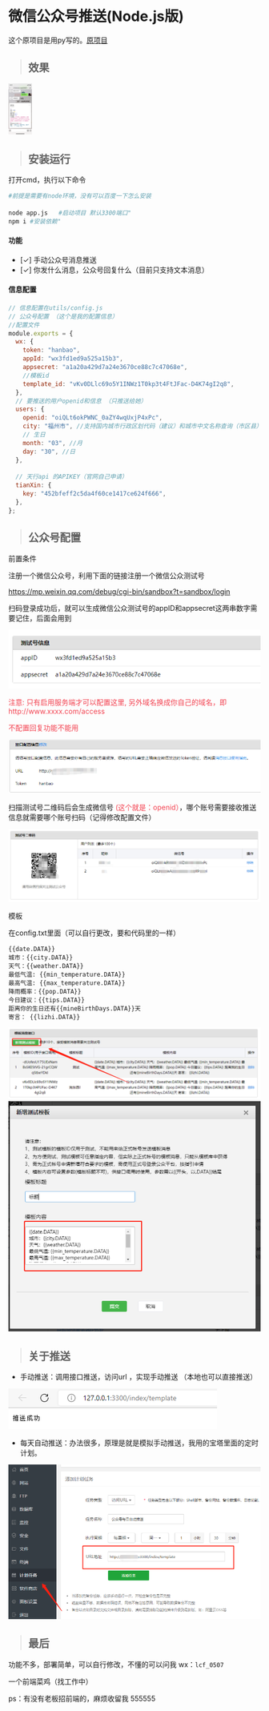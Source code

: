 
# 微信公众号推送(Node.js版)
 这个原项目是用py写的。[原项目](https://github.com/erwanjun/weixin_tuisong)
>## 效果
<img src="./img/微信图片_20220824012820.png" style="zoom:10%;"  slt="效果"  />

>## 安装运行
打开cmd，执行以下命令
```bash
#前提是需要有node环境，没有可以百度一下怎么安装

node app.js   #启动项目 默认3300端口"
npm i #安装依赖"
```
#### 功能
- [✓] 手动公众号消息推送
- [✓] 你发什么消息，公众号回复什么（目前只支持文本消息）
#### 信息配置
```javascript
// 信息配置在utils/config.js
// 公众号配置 （这个是我的配置信息）
//配置文件
module.exports = {
  wx: {
    token: "hanbao",
    appId: "wx3fd1ed9a525a15b3",
    appsecret: "a1a20a429d7a24e3670ce88c7c47068e",
    //模板id
    template_id: "vKv0DLlc69o5Y1INWz1T0kp3t4FtJFac-D4K74gI2q8",
  },
  // 要推送的用户openid和信息 （只推送给她）
  users: {
    openid: "oiQLt6okPWNC_0aZY4wqUxjP4xPc",
    city: "福州市", //支持国内城市行政区划代码（建议）和城市中文名称查询（市区县）
    // 生日
    month: "03", //月
    day: "30", //日
  },

  // 天行api 的APIKEY（官网自己申请）
  tianXin: {
    key: "452bfeff2c5da4f60ce1417ce624f666",
  },
};
```
>## 公众号配置

前置条件

注册一个微信公众号，利用下面的链接注册一个微信公众测试号

https://mp.weixin.qq.com/debug/cgi-bin/sandbox?t=sandbox/login

扫码登录成功后，就可以生成微信公众测试号的appID和appsecret这两串数字需要记住，后面会用到

<img src="./img/微信截图_20220824005515.png" alt="测试号信息"  />

<p style="color: #f34250;">注意: 只有启用服务端才可以配置这里, 另外域名换成你自己的域名，即http://www.xxxx.com/access</p>
<p style="color: #f34250;">不配置回复功能不能用</p>
<img src="./img/微信截图_20220824010019.png" alt="接口配置信息"  />

扫描测试号二维码后会生成微信号 <span style="color: #f34250;">(这个就是：openid）</span>，哪个账号需要接收推送信息就需要哪个账号扫码（记得修改配置文件）

<img src="./img/微信截图_20220824010851.png" alt="测试号二维码"  />


模板


在config.txt里面（可以自行更改，要和代码里的一样）

```
{{date.DATA}} 
城市：{{city.DATA}} 
天气：{{weather.DATA}} 
最低气温: {{min_temperature.DATA}} 
最高气温: {{max_temperature.DATA}} 
降雨概率：{{pop.DATA}} 
今日建议：{{tips.DATA}} 
距离你的生日还有{{mineBirthDays.DATA}}天 
寄言： {{lizhi.DATA}}
```
<img src="./img/微信截图_20220824011043.png" alt="模板消息接口"  />
<img src="./img/微信截图_20220824011342.png" alt="新建模板"  />


>## 关于推送
+ 手动推送：调用接口推送，访问url ，实现手动推送 （本地也可以直接推送）
<img src="./img/微信截图_20220824011907.png" alt="手动推送"  />

+ 每天自动推送：办法很多，原理是就是模拟手动推送，我用的宝塔里面的定时计划。
<img src="./img/微信截图_20220824012323.png" alt="手动推送"  />




>## 最后
功能不多，部署简单，可以自行修改，不懂的可以问我 wx：```lcf_0507```
<p >一个前端菜鸡（找工作中） </p>
<p >ps：有没有老板招前端的，麻烦收留我 555555</p>




